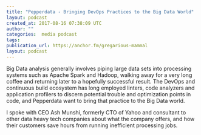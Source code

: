 ```yaml
---
title: "Pepperdata - Bringing DevOps Practices to the Big Data World"
layout: podcast
created_at: 2017-08-16 07:38:09 UTC
author: ""
categories:  media podcast
tags:
publication_url: https://anchor.fm/gregarious-mammal
layout: podcast
---
```

Big Data analysis generally involves piping large data sets into processing systems such as Apache Spark and Hadoop, walking away for a very long coffee and returning later to a hopefully successful result. The DevOps and continuous build ecosystem has long employed linters, code analyzers and application profilers to discern potential trouble and optimization points in code, and Pepperdata want to bring that practice to the Big Data world.

I spoke with CEO Ash Munshi, formerly CTO of Yahoo and consultant to other data heavy tech companies about what the company offers, and how their customers save hours from running inefficient processing jobs.